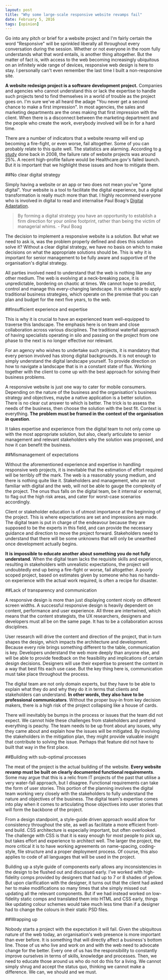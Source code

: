 ```yaml
---
layout: post
title: "Why some large-scale responsive website revamps fail"
date: February 5, 2016
tags: [opinion]
---
```

Go into any pitch or brief for a website project and I'm fairly certain the word "Responsive" will be sprinkled liberally all throughout every conversation during the session. Whether or not everyone in the room fully understands what that word entails, is another thing altogether. But the matter of fact is, with access to the web becoming increasingly ubiquitous on an infinitely wide range of devices, responsive web design is here to stay. I personally can't even remember the last time I built a non-responsive site. 

**A website redesign project is a software development project.** Companies and agencies who cannot understand this or lack the expertise to handle such projects tend to find themselves in a world of trouble as the project goes on. I'm sure we've all heard the adage "You never get a second chance to make a first impression". In most agencies, the sales and marketing departments are the ones making that first impression with the client. When there is a disconnect between the marketing department and the people who create the work, everybody involved will be in for a hard time. 

There are a number of indicators that a website revamp will end up becoming a fire-fight, or even worse, fail altogether. Some of you can probably relate to this quite well. The statistics are alarming. According to [a study](http://www.zdnet.com/article/research-25-percent-of-web-projects-fail/) done back in 2008, the failure rate of website projects was around 25%. A recent high-profile failure would be Healthcare.gov's failed launch. But it is important that we highlight these issues and how to mitigate them.

##No clear digital strategy

Simply having a website or an app or two does not mean you've "gone digital". Your website is a tool to facilitate the digital experience, but a digital transformation is really much more than that. I highly recommend everyone who is involved in digital to read and internalise Paul Boag's [Digital Adaptation](http://www.digital-adaptation.com/).

> By forming a digital strategy you have an opportunity to establish a firm direction for your online footprint, rather than being the victim of managerial whims. - Paul Boag

The decision to implement a responsive website is a solution. But what we need to ask is, was the problem properly defined and does this solution solve it? Without a clear digital strategy, we have no basis on which to make decisions on what the appropriate solutions should be. This is why it is important for senior management to be fully aware and supportive of the organisation's digital strategy. 

All parties involved need to understand that the web is nothing like any other medium. The web is evolving at a neck-breaking pace, it is unpredictable, bordering on chaotic at times. We cannot hope to predict, control and manage this every-changing landscape. It is untenable to apply traditional business strategies, which operate on the premise that you can plan and budget for the next five years, to the web.
 
##Insufficient experience and expertise

This is why it is crucial to have an experienced team well-equipped to traverse this landscape. The emphasis here is on team and close collaboration across various disciplines. The traditional waterfall approach of having specialists operating in silo and passing on the project from one phase to the next is no longer effective nor relevant.

For an agency who wishes to undertake such projects, it is mandatory that every person involved has strong digital backgrounds. It is not enough to simply understand the digital landscape yourself.  To provide direction on how to navigate a landscape that is in a constant state of flux. Working together with the client to come up with the best approach for solving their business problems.

A responsive website is just one way to cater for mobile consumers. Depending on the nature of the business and the organisation's business strategy and objectives, maybe a native application is a better solution. There is no clear cut answer to which is better. The trick is to assess the needs of the business, then choose the solution with the best fit. Context is everything. **The problem must be framed in the context of the organisation in question**. 

It takes expertise and experience from the digital team to not only come up with the most appropriate solution, but also, clearly articulate to senior management and relevant stakeholders why the solution was proposed, and how it can benefit the business.

##Mismanagement of expectations

Without the aforementioned experience and expertise in handling responsive web projects, it is inevitable that the estimation of effort required will be terribly off the mark. The web is a reasonably young medium, and there is nothing quite like it. Stakeholders and management, who are not familiar with digital and the web, will not be able to gauge the complexity of the project. The onus thus falls on the digital team, be it internal or external, to flag out the high risk areas, and cater for worst-case scenarios accordingly. 

Client or stakeholder education is of utmost importance at the beginning of the project. This is where expectations are set and impressions are made. The digital team is put in charge of the endeavour because they are supposed to be the experts in this field, and can provide the necessary guidance and direction to move the project forward. Stakeholders need to understand that there will be some unknowns that will only be unearthed once development actually begins.

**It is impossible to educate another about something you do not fully understand**. When the digital team lacks the requisite skills and experience, resulting in stakeholders with unrealistic expectations, the project will undoubtedly end up being a fire-fight or worse, fail altogether. A poorly scoped project, based on estimates given by someone who has no hands-on experience with the actual work required, is often a recipe for disaster.

##Lack of transparency and communication

A responsive design is more than just displaying content nicely on different screen widths. A successful responsive design is heavily dependent on content, performance and user experience. All three are intertwined, which means that the content strategists, the UX researchers, designers and developers must all be on the same page. It has to be a collaboration across disciplines.

User research will drive the content and direction of the project, that in turn shapes the design, which impacts the architecture and development. Because every role brings something different to the table, communication is key. Developers understand the web more deeply than anyone else, and will be able to provide feedback on the feasibility and implications of certain design decisions. Designers will use their expertise to present the content in a way that best fits each use case. But the key thing here is, communication must take place throughout the process.

The digital team are not only domain experts, but they have to be able to explain what they do and why they do it in terms that clients and stakeholders can understand. **In other words, they also have to be professional communicators**. Without the proper buy-in from key decision makers, there is a high risk of the project collapsing like a house of cards.

There will inevitably be bumps in the process or issues that the team did not expect. We cannot hide these challenges from stakeholders and pretend everything is peachy. The team needs to be up front about any issues, why they came about and explain how the issues will be mitigated. By involving the stakeholders in the mitigation plan, they might provide valuable insight that contribute to solving the issue. Perhaps that feature did not have to built that way in the first place.

##Building with sub-optimal processes

The meat of the project is the actual building of the website. **Every website revamp must be built on clearly documented functional requirements**. Some may argue that this is a relic from IT projects of the past that utilise a very water-fall approach, but I disagree. Functional requirements can take the form of user stories. This portion of the planning involves the digital team working very closely with the stakeholders to fully understand the nature and objectives of the business. The digital team's expertise comes into play when it comes to articulating those objectives into user stories that will form the backbone of the project.

From a design standpoint, a style-guide driven approach would allow for consistency throughout the site, as well as facilitate a more efficient front-end build. CSS architecture is especially important, but often overlooked. The challenge with CSS is that it is easy enough for most people to pick up, but takes effort and experience to architect well. The larger the project, the more critical it is to have working agreements on name-spacing, coding-style, file structure and a proper deployment process. Of course, this also applies to code of all languages that will be used in the project.

Building up a style guide of components early allows any inconsistencies in the design to be flushed out and discussed early. I've worked with high-fidelity comps provided by designers that had up to 7 or 8 shades of yellow. But upon clarification with the designer, it turns out that the client had asked her to make modifications so many times that she simply missed out updating all the relevant components. But if we had instead worked on low-fidelity static comps and translated them into HTML and CSS early, things like updating colour schemes would take much less time than if a designer had to change the colours in their static PSD files.

##Wrapping up

Nobody starts a project with the expectation it will fail. Given the ubiquitous nature of the web today, an organisation's web presence is more important than ever before. It is something that will directly affect a business's bottom line. Those of us who live and work on and with the web need to advocate change for the better. Every one of us has the responsibility to constantly improve ourselves in terms of skills, knowledge and processes. Then, we need to educate those around us who do not do this for a living. We cannot simply shrug and accept the status quo, thinking we cannot make a difference. We can, we should and we must.
